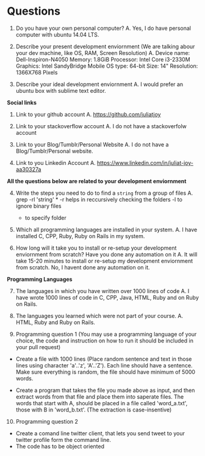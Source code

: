 # Questions

1. Do you have your own personal computer?
A. Yes, I do have personal computer with ubuntu 14.04 LTS.

2. Describe your present development enviornment (We are talking abour your dev machine, like OS, RAM, Screen Resolution)
A. Device name: Dell-Inspiron-N4050
   Memory: 1.8GiB
   Processor: Intel Core i3-2330M 
   Graphics: Intel SandyBridge Mobile
   OS type: 64-bit
   Size: 14"
   Resolution: 1366X768 Pixels

3. Describe your ideal development enviornment
A. I would prefer an ubuntu box with sublime text editor.

**Social links**

1. Link to your github account
A. https://github.com/juliatjoy

2. Link to your stackoverflow account
A. I do not have a stackoverfolw account

3. Link to your Blog/Tumblr/Personal Website
A. I do not have a Blog/Tumblr/Personal website.

4. Link to you Linkedin Account
A. https://www.linkedin.com/in/juliat-joy-aa30327a

**All the questions below are related to your development enviornment**

4. Write the steps you need to do to find a `string` from a group of files
A. grep -rl 'string' *
   -r helps in reccursively checking the folders
   -l to ignore binary files
   * to specify folder

5. Which all programming languages are installed in your system.
A. I have installed C, CPP, Ruby, Ruby on Rails in my system.

6. How long will it take you to install or re-setup your development enviornment from scratch? Have you done any automation on it
A. It will take 15-20 minutes to install or  re-setup my development enviornment from scratch. No, I havent done any automation on it.

**Programming Languages**

7. The languages in which you have written over 1000 lines of code
A. I have wrote 1000 lines of code in C, CPP, Java, HTML, Ruby and on Ruby on Rails.

8. The languages you learned which were not part of your course.
A. HTML, Ruby and Ruby on Rails.

9. Programming question 1 (You may use a programming language of your choice, the code and instruction on how to run it should be included in your pull request)

  * Create a file with 1000 lines (Place random sentence and text in those lines using character 'a'..'z', 'A'..'Z'). Each line should have a sentence. Make sure everything is random, the file should have minimum of 5000 words.

  * Create a program that takes the file you made above as input, and then extract words from that file and place them into saperate files. The words that start with A, should be placed in a file called 'word_a.txt', those with B in 'word_b.txt'. (The extraction is case-insentive)

10. Programming question 2

  * Create a comand line twitter client, that lets you send tweet to your twitter profile form the command line.
  * The code has to be object oriented
